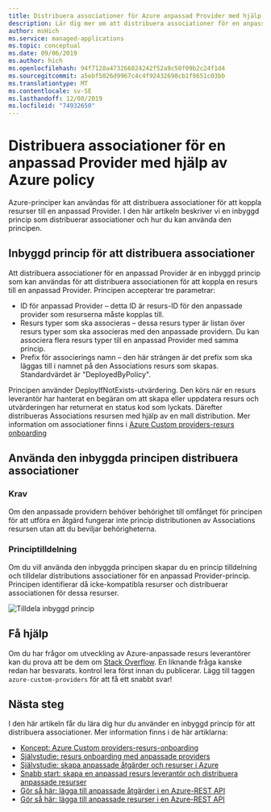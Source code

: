 ```yaml
---
title: Distribuera associationer för Azure anpassad Provider med hjälp av princip
description: Lär dig mer om att distribuera associationer för en anpassad Provider med hjälp av Azure Policy-tjänsten.
author: msHich
ms.service: managed-applications
ms.topic: conceptual
ms.date: 09/06/2019
ms.author: hich
ms.openlocfilehash: 94f7128a473266824242f52a9c50f09b2c24f1d4
ms.sourcegitcommit: a5ebf5026d9967c4c4f92432698cb1f8651c03bb
ms.translationtype: MT
ms.contentlocale: sv-SE
ms.lasthandoff: 12/08/2019
ms.locfileid: "74932650"
---
```

# <a name="deploy-associations-for-a-custom-provider-using-azure-policy"></a>Distribuera associationer för en anpassad Provider med hjälp av Azure policy

Azure-principer kan användas för att distribuera associationer för att koppla resurser till en anpassad Provider. I den här artikeln beskriver vi en inbyggd princip som distribuerar associationer och hur du kan använda den principen.

## <a name="built-in-policy-to-deploy-associations"></a>Inbyggd princip för att distribuera associationer

Att distribuera associationer för en anpassad Provider är en inbyggd princip som kan användas för att distribuera associationen för att koppla en resurs till en anpassad Provider. Principen accepterar tre parametrar:

- ID för anpassad Provider – detta ID är resurs-ID för den anpassade provider som resurserna måste kopplas till.
- Resurs typer som ska associeras – dessa resurs typer är listan över resurs typer som ska associeras med den anpassade providern. Du kan associera flera resurs typer till en anpassad Provider med samma princip.
- Prefix för associerings namn – den här strängen är det prefix som ska läggas till i namnet på den Associations resurs som skapas. Standardvärdet är "DeployedByPolicy".

Principen använder DeployIfNotExists-utvärdering. Den körs när en resurs leverantör har hanterat en begäran om att skapa eller uppdatera resurs och utvärderingen har returnerat en status kod som lyckats. Därefter distribueras Associations resursen med hjälp av en mall distribution.
Mer information om associationer finns i [Azure Custom providers-resurs onboarding](./concepts-custom-providers-resourceonboarding.md)

## <a name="how-to-use-the-deploy-associations-built-in-policy"></a>Använda den inbyggda principen distribuera associationer 

### <a name="prerequisites"></a>Krav
Om den anpassade providern behöver behörighet till omfånget för principen för att utföra en åtgärd fungerar inte princip distributionen av Associations resursen utan att du beviljar behörigheterna.

### <a name="policy-assignment"></a>Principtilldelning
Om du vill använda den inbyggda principen skapar du en princip tilldelning och tilldelar distributions associationer för en anpassad Provider-princip. Principen identifierar då icke-kompatibla resurser och distribuerar associationen för dessa resurser.

![Tilldela inbyggd princip](media/builtin-policy/assign-builtin-policy-customprovider.png)

## <a name="getting-help"></a>Få hjälp

Om du har frågor om utveckling av Azure-anpassade resurs leverantörer kan du prova att be dem om [Stack Overflow](https://stackoverflow.com/questions/tagged/azure-custom-providers). En liknande fråga kanske redan har besvarats. kontrol lera först innan du publicerar. Lägg till taggen ```azure-custom-providers``` för att få ett snabbt svar!

## <a name="next-steps"></a>Nästa steg

I den här artikeln får du lära dig hur du använder en inbyggd princip för att distribuera associationer. Mer information finns i de här artiklarna:

- [Koncept: Azure Custom providers-resurs-onboarding](./concepts-custom-providers-resourceonboarding.md)
- [Självstudie: resurs onboarding med anpassade providers](./tutorial-custom-providers-resource-onboarding.md)
- [Självstudie: skapa anpassade åtgärder och resurser i Azure](./tutorial-custom-providers-101.md)
- [Snabb start: skapa en anpassad resurs leverantör och distribuera anpassade resurser](./create-custom-provider.md)
- [Gör så här: lägga till anpassade åtgärder i en Azure-REST API](./custom-providers-action-endpoint-how-to.md)
- [Gör så här: lägga till anpassade resurser i en Azure-REST API](./custom-providers-resources-endpoint-how-to.md)
